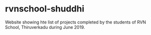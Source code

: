 # rvnschool-shuddhi
Website showing hte list of projects completed by the students of RVN School, Thiruverkadu during June 2019.
